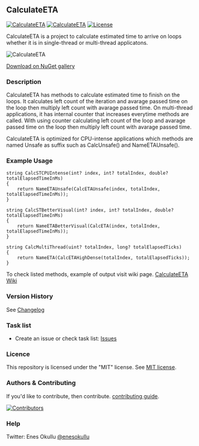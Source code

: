 ## CalculateETA
[![CalculateETA](https://img.shields.io/nuget/v/CalculateETA.svg)](https://www.nuget.org/packages/CalculateETA/) [![CalculateETA](https://img.shields.io/nuget/dt/CalculateETA.svg)](https://www.nuget.org/packages/CalculateETA/) [![License](https://img.shields.io/github/license/meokullu/CalculateETA.svg)](https://github.com/meokullu/CalculateETA/blob/master/LICENSE)

CalculateETA is a project to calculate estimated time to arrive on loops whether it is in single-thread or multi-thread applicatons.

![CalculateETA](https://repository-images.githubusercontent.com/569852870/a32b2e3b-99a7-41ee-8dcc-9992adba35d0)

[Download on NuGet gallery](https://www.nuget.org/packages/CalculateETA/)

### Description

CalculateETA has methods to calculate estimated time to finish on the loops. It calculates left count of the iteration and avarage passed time on the loop then multiply left count with avarage passed time. On multi-thread applications, it has internal counter that increases everytime methods are called. With using counter calculating left count of the loop and avarage passed time on the loop then multiply left count with avarage passed time.

CalculateETA is optimized for CPU-intense applications which methods are named Unsafe as suffix such as CalcUnsafe() and NameETAUnsafe().

### Example Usage

```
string CalcSTCPUIntense(int? index, int? totalIndex, double? totalElapsedTimeInMs)
{
    return NameETAUnsafe(CalcETAUnsafe(index, totalIndex, totalElapsedTimeInMs));
}
```
```
string CalcSTBetterVisual(int? index, int? totalIndex, double? totalElapsedTimeInMs)
{
    return NameETABetterVisual(CalcETA(index, totalIndex, totalElapsedTimeInMs));
}
```
```
string CalcMultiThread(uint? totalIndex, long? totalElapsedTicks)
{
    return NameETA(CalcETAHighDense(totalIndex, totalElapsedTicks));
}
```

To check listed methods, example of output visit wiki page. [CalculateETA Wiki](https://github.com/meokullu/CalculateETA/wiki)

### Version History
See [Changelog](https://github.com/meokullu/CalculateETA/blob/master/CHANGELOG.md)
  
### Task list
* Create an issue or check task list: [Issues](https://github.com/meokullu/CalculateETA/issues)

### Licence
This repository is licensed under the "MIT" license. See [MIT license](https://github.com/meokullu/CalculateETA/blob/master/LICENSE).

### Authors & Contributing

If you'd like to contribute, then contribute. [contributing guide](https://github.com/meokullu/CalculateETA/blob/master/CONTRIBUTING.md).

[![Contributors](https://contrib.rocks/image?repo=meokullu/CalculateETA)](https://github.com/meokullu/CalculateETA/graphs/contributors)

### Help
Twitter: Enes Okullu [@enesokullu](https://twitter.com/EnesOkullu)
